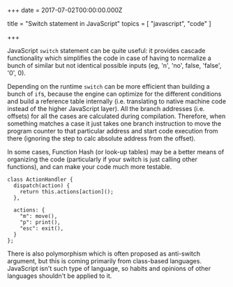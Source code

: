 
+++
date = 2017-07-02T00:00:00.000Z


title = "Switch statement in JavaScript"
topics = [ "javascript", "code" ]

+++

JavaScript `switch` statement can be quite useful: it provides cascade functionality which simplifies the code in case of having to normalize a bunch of similar but not identical possible inputs (eg, 'n', 'no', false, 'false', '0', 0).

Depending on the runtime `switch` can be more efficient than building a bunch of `if`s, because the engine can optimize for the different conditions and build a reference table internally (i.e. translating to native machine code instead of the higher JavaScript layer). All the branch addresses (i.e. offsets) for all the cases are calculated during compilation. Therefore, when something matches a case it just takes one branch instruction to move the program counter to that particular address and start code execution from there (ignoring the step to calc absolute address from the offset).

In some cases, Function Hash (or look-up tables) may be a better means of organizing the code (particularly if your switch is just calling other functions), and can make your code much more testable.

```
class ActionHandler {
  dispatch(action) {
    return this.actions[action]();
  },

  actions: {
    "m": move(),
    "p": print(),
    "esc": exit(),
  }
};
```

There is also polymorphism which is often proposed as anti-switch argument, but this is coming primarily from class-based languages. JavaScript isn't such type of language, so habits and opinions of other languages shouldn't be applied to it.


